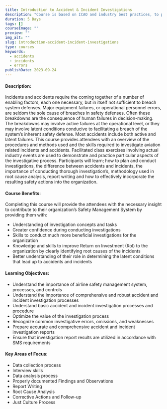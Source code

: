 ```yaml
---
title: Introduction to Accident & Incident Investigations
description: "Course is based on ICAO and industry best practices, to provide understanding of investigation process; Factual, Analysis, Prescriptive, and Follow-up Phases"
duration: 5 Days
tags: []
courseImage: ""
preview: ""
img_alt: ""
slug: introduction-accident-incident-investigations
type: courses
keywords:
  - accidents
  - incidents
  - errors
publishDate: 2023-09-24
---
```

#### Description:
Incidents and accidents require the coming together of a number of enabling factors, each one
necessary, but in itself not sufficient to breach system defenses. Major equipment failures, or
operational personnel errors, are seldom the sole cause of breaches in safety defenses. Often
these breakdowns are the consequence of human failures in decision-making. The breakdowns
may involve active failures at the operational level, or they may involve latent conditions
conducive to facilitating a breach of the system’s inherent safety defense. Most accidents
include both active and latent failures.
This course provides attendees with an overview of the procedures and methods used and the
skills required to investigate aviation related incidents and accidents. Facilitated class exercises
involving actual industry events are used to demonstrate and practice particular aspects of the
investigative process. Participants will learn; how to plan and conduct investigations, the
difference between accidents and incidents, the importance of conducting thorough
investigation’s, methodology used in root cause analysis, report writing and how to effectively
incorporate the resulting safety actions into the organization.

#### Course Benefits:
Completing this course will provide the attendees with the necessary insight to contribute to their organization’s Safety Management System by providing them with:
- Understanding of investigation concepts and tasks
- Greater confidence during conducting investigations
- Skills to conduct much more beneficial investigations for the organization
- Knowledge and skills to improve Return on Investment (RoI) to the organization by clearly identifying root causes of the incidents
- Better understanding of their role in determining the latent conditions that lead up to accidents and incidents

#### Learning Objectives:
- Understand the importance of airline safety management system, processes, and controls
- Understand the importance of comprehensive and robust accident and incident investigation processes
- Understand basic accident and incident investigation processes and procedure
- Optimize the value of the investigation process
- Recognize common investigative errors, omissions, and weaknesses
- Prepare accurate and comprehensive accident and incident investigation reports
- Ensure that investigation report results are utilized in accordance with SMS requirements

#### Key Areas of Focus:
- Data collection process
- Interview skills
- Data analysis process
- Properly documented Findings and Observations
- Report Writing
- Root Cause Analysis
- Corrective Actions and Follow-up
- Just Culture Process